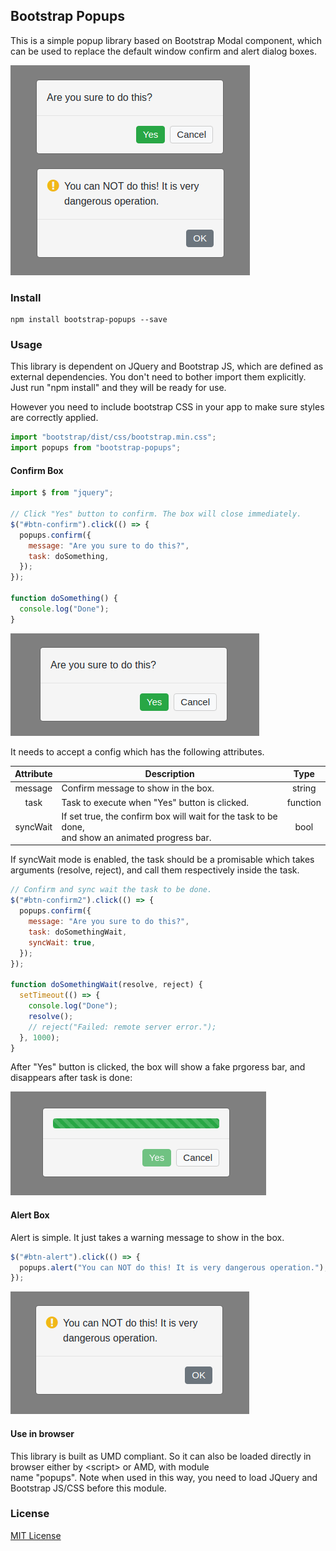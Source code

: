 ## Bootstrap Popups

This is a simple popup library based on Bootstrap Modal component, which can be used to replace the default window confirm and alert dialog boxes.

<img src="https://raw.githubusercontent.com/yuanhang3260/Bootstrap-PopUps/master/examples/pics.png" alt="example1"/>

### Install
```nohighlight
npm install bootstrap-popups --save
```

### Usage
This library is dependent on JQuery and Bootstrap JS, which are defined as external dependencies. You don't need to bother import them explicitly.
Just run "npm install" and they will be ready for use.

However you need to include bootstrap CSS in your app to make sure styles are correctly applied.

```javascript
import "bootstrap/dist/css/bootstrap.min.css";
import popups from "bootstrap-popups";
```
#### Confirm Box
```javascript
import $ from "jquery";

// Click "Yes" button to confirm. The box will close immediately.
$("#btn-confirm").click(() => {
  popups.confirm({
    message: "Are you sure to do this?",
    task: doSomething,
  });
});

function doSomething() {
  console.log("Done");
}
```
<img src="https://raw.githubusercontent.com/yuanhang3260/Bootstrap-PopUps/master/examples/confirm.png" alt="example1"/>

It needs to accept a config which has the following attributes.

|   Attribute   |                Description                    |    Type    |
| :-----------: | --------------------------------------------- | :--------: |
| message       | Confirm message to show in the box.           |  string    |
| task          | Task to execute when "Yes" button is clicked. |  function  |
| syncWait      | If set true, the confirm box will wait for the task to be done,<br>and show an animated progress bar. |  bool |

If syncWait mode is enabled, the task should be a promisable which takes arguments (resolve, reject), and call them respectively inside the task.
```javascript
// Confirm and sync wait the task to be done.
$("#btn-confirm2").click(() => {
  popups.confirm({
    message: "Are you sure to do this?",
    task: doSomethingWait,
    syncWait: true,
  });
});

function doSomethingWait(resolve, reject) {
  setTimeout(() => {
    console.log("Done");
    resolve();
    // reject("Failed: remote server error.");
  }, 1000);
}
```
After "Yes" button is clicked, the box will show a fake prgoress bar, and disappears after task is done:

<img src="https://raw.githubusercontent.com/yuanhang3260/Bootstrap-PopUps/master/examples/waiting.png" alt="example4"/>

#### Alert Box
Alert is simple. It just takes a warning message to show in the box.
```javascript
$("#btn-alert").click(() => {
  popups.alert("You can NOT do this! It is very dangerous operation.");
});
```
<img src="https://raw.githubusercontent.com/yuanhang3260/Bootstrap-PopUps/master/examples/alert.png" alt="example4"/>

#### Use in browser
This library is built as UMD compliant. So it can also be loaded directly in browser either by \<script\> or AMD, with module  
name "popups". Note when used in this way, you need to load JQuery and Bootstrap JS/CSS before this module.
### License
[MIT License](https://raw.githubusercontent.com/yuanhang3260/Bootstrap-PopUps/blob/master/LICENSE)
